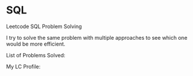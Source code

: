 # SQL
Leetcode SQL Problem Solving

I try to solve the same problem with multiple approaches to see which one would be more efficient.

List of Problems Solved:


My LC Profile:


